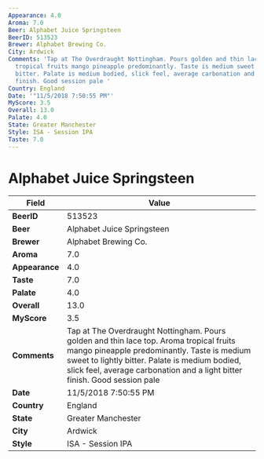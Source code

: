 ```yaml
---
Appearance: 4.0
Aroma: 7.0
Beer: Alphabet Juice Springsteen
BeerID: 513523
Brewer: Alphabet Brewing Co.
City: Ardwick
Comments: 'Tap at The Overdraught Nottingham. Pours golden and thin lace top. Aroma
  tropical fruits mango pineapple predominantly. Taste is medium sweet to lightly
  bitter. Palate is medium bodied, slick feel, average carbonation and a light bitter
  finish. Good session pale '
Country: England
Date: '"11/5/2018 7:50:55 PM"'
MyScore: 3.5
Overall: 13.0
Palate: 4.0
State: Greater Manchester
Style: ISA - Session IPA
Taste: 7.0
---
```


# Alphabet Juice Springsteen

| Field         | Value |
|---------------|-------|
| **BeerID** | 513523 |
| **Beer** | Alphabet Juice Springsteen |
| **Brewer** | Alphabet Brewing Co. |
| **Aroma** | 7.0 |
| **Appearance** | 4.0 |
| **Taste** | 7.0 |
| **Palate** | 4.0 |
| **Overall** | 13.0 |
| **MyScore** | 3.5 |
| **Comments** | Tap at The Overdraught Nottingham. Pours golden and thin lace top. Aroma tropical fruits mango pineapple predominantly. Taste is medium sweet to lightly bitter. Palate is medium bodied, slick feel, average carbonation and a light bitter finish. Good session pale  |
| **Date** | 11/5/2018 7:50:55 PM |
| **Country** | England |
| **State** | Greater Manchester |
| **City** | Ardwick |
| **Style** | ISA - Session IPA |
